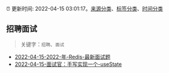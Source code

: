 :alarm_clock: 更新时间: 2022-04-15 03:01:17。[来源分类](../README.md)、[标签分类](../TAGS.md)、[时间分类](../TIMELINE.md)

## 招聘面试


> 关键字：`招聘`、`面试`



- [2022-04-15-2022-年-Redis-最新面试题](https://www.v2ex.com/t/847076) 
- [2022-04-15-面试官：手写实现一个-useState](https://toutiao.io/k/f4j8i8m) 